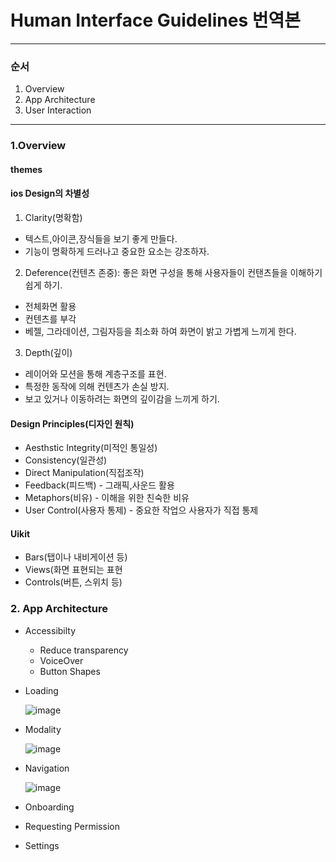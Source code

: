 # Human Interface Guidelines 번역본
------------
### 순서
1. Overview
2. App Architecture
3. User Interaction
------------

### 1.Overview
#### themes
#### ios Design의 차별성
1. Clarity(명확함)
+ 텍스트,아이콘,장식들을 보기 좋게 만들다. 
+ 기능이 명확하게 드러나고 중요한 요소는 강조하자.

2. Deference(컨텐츠 존중): 좋은 화면 구성을 통해 사용자들이 컨탠츠들을 이해하기 쉽게 하기.
+ 전체화면 활용
+ 컨텐츠를 부각
+ 베젤, 그라데이션, 그림자등을 최소화 하여 화면이 밝고 가볍게 느끼게 한다.

3. Depth(깊이) 
+ 레이어와 모션을 통해 계층구조를 표현.
+ 특정한 동작에 의해 컨텐츠가 손실 방지.
+ 보고 있거나 이동하려는 화면의 깊이감을 느끼게 하기.

#### Design Principles(디자인 원칙)
+ Aesthstic Integrity(미적인 통일성)
+ Consistency(일관성)
+ Direct Manipulation(직접조작)
+ Feedback(피드백) - 그래픽,사운드 활용
+ Metaphors(비유) - 이해을 위한 친숙한 비유
+ User Control(사용자 통제) - 중요한 작업으 사용자가 직접 통제

#### Uikit
+ Bars(탭이나 내비게이션 등)
+ Views(화면 표현되는 표현
+ Controls(버튼, 스위치 등)

### 2. App Architecture

+ Accessibilty
  + Reduce transparency
  + VoiceOver
  + Button Shapes
+ Loading

  ![image](https://user-images.githubusercontent.com/80015108/147924369-10540d95-4ea1-427d-a250-55fb681c843a.png)
+ Modality

  ![image](https://user-images.githubusercontent.com/80015108/147924032-840c9281-7593-4dd2-b537-00f822287a2f.png)
+ Navigation

  ![image](https://user-images.githubusercontent.com/80015108/147924389-6037cf72-4753-4483-9599-44c704f861a5.png)
+ Onboarding

+ Requesting Permission
+ Settings


